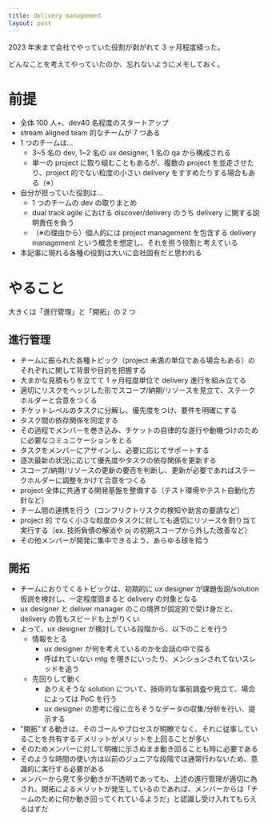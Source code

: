 ```yaml
---
title: delivery management
layout: post
---
```


2023 年末まで会社でやっていた役割が剥がれて 3 ヶ月程度経った。

どんなことを考えてやっていたのか、忘れないようにメモしておく。

# 前提

- 全体 100 人+、dev40 名程度のスタートアップ
- stream aligned team 的なチームが 7 つある
- 1 つのチームは...
  - 3~5 名の dev, 1~2 名の ux designer, 1 名の qa から構成される
  - 単一の project に取り組むこともあるが、複数の project を並走させたり、project 的でない粒度の小さい delivery をすすめたりする場合もある（※）
- 自分が担っていた役割は...
  - 1 つのチームの dev の取りまとめ
  - dual track agile における discover/delivery のうち delivery に関する説明責任を負う
  - （※の理由から）個人的には project management を包含する delivery management という概念を想定し、それを担う役割と考えている
- 本記事に現れる各種の役割は大いに会社固有だと思われる

# やること

大きくは「進行管理」と「開拓」の 2 つ

## 進行管理

- チームに振られた各種トピック（project 未満の単位である場合もある）のそれぞれに関して背景や目的を把握する
- 大まかな見積もりを立てて 1 ヶ月程度単位で delivery 進行を組み立てる
- 適切にリスクをヘッジした形でスコープ/納期/リソースを見立て、ステークホルダーと合意をつくる
- チケットレベルのタスクに分解し、優先度をつけ、要件を明確にする
- タスク間の依存関係を同定する
- その過程でメンバーを巻き込み、チケットの自律的な遂行や動機づけのために必要なコミュニケーションをとる
- タスクをメンバーにアサインし、必要に応じてサポートする
- 逐次最新の状況に応じて優先度やタスクの依存関係を更新する
- スコープ/納期/リソースの更新の要否を判断し、更新が必要であればステークホルダーに調整をかけて合意をつくる
- project 全体に共通する開発基盤を整備する（テスト環境やテスト自動化方針など）
- チーム間の連携を行う（コンフリクトリスクの検知や助言の要請など）
- project 的 でなく小さな粒度のタスクに対しても適切にリソースを割り当て実行する（ex. 技術負債の解消や pj の初期スコープから外した改善など）
- その他メンバーが開発に集中できるよう、あらゆる球を拾う

## 開拓

- チームにおりてくるトピックは、初期的に ux designer が課題仮説/solution 仮説を検討し、一定程度固まると delivery の対象となる
- ux designer と deliver manager のこの境界が固定的で受け身だと、delivery の質もスピードも上がりくい
- よって、ux designer が検討している段階から、以下のことを行う
  - 情報をとる
    - ux designer が何を考えているのかを会話の中で探る
    - 呼ばれていない mtg を覗きにいったり、メンションされてないスレッドを追う
  - 先回りして動く
    - ありえそうな solution について、技術的な事前調査や見立て、場合によっては PoC を行う
    - ux designer の思考に役に立ちそうなデータの収集/分析を行い、提示する
- "開拓"する動きは、そのゴールやプロセスが明瞭でなく、それに従事していることを共有するデメリットがメリットを上回ることが多い
- そのためメンバーに対して明確に示さぬまま動き回ることも時に必要である
- そのような時間の使い方は以前のジュニアな段階では通常行わないため、意識的に実行する必要がある
- メンバーから見て多少動きが不透明であっても、上述の進行管理が適切に為され、開拓によるメリットが発生しているのであれば、メンバーからは「チームのために何か動き回ってくれているようだ」と認識し受け入れてもらえるはずだ
